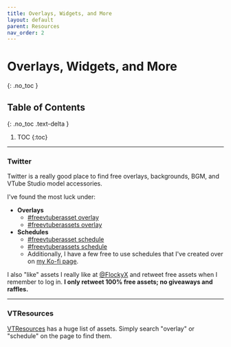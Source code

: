 ```yaml
---
title: Overlays, Widgets, and More
layout: default
parent: Resources
nav_order: 2
---
```


# Overlays, Widgets, and More
{: .no_toc }

## Table of Contents
{: .no_toc .text-delta }

1. TOC
{:toc}

-----

### Twitter

Twitter is a really good place to find free overlays, backgrounds, BGM, and VTube Studio model accessories.

I've found the most luck under:
* **Overlays**
    * [#freevtuberasset overlay](https://twitter.com/search?q=%23freevtuberasset%20overlay)
    * [#freevtuberassets overlay](https://twitter.com/search?q=%23freevtuberassets%20overlay)
* **Schedules**
    * [#freevtuberasset schedule](https://twitter.com/search?q=%23freevtuberasset%20schedule)
    * [#freevtuberassets schedule](https://twitter.com/search?q=%23freevtuberassets%20schedule)
    * Additionally, I have a few free to use schedules that I've created over on [my Ko-fi page](https://ko-fi.com/flocky_chou/shop).

I also "like" assets I really like at [@FlockyX](https://twitter.com/FlockyX) and retweet free assets when I remember to log in. **I only retweet 100% free assets; no giveaways and raffles.**

-----

### VTResources

[VTResources](https://vtresources.carrd.co/#assets) has a huge list of assets. Simply search "overlay" or "schedule" on the page to find them.
